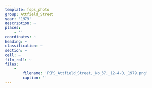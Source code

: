 ```yaml
---
template: fsps_photo
group: Attfield_Street
year: '1979'
description: ~
places:
    - ''
coordinates: ~
heading: ~
classification: ~
section: ~
cell: ~
film_roll: ~
files:
    -
        filename: 'FSPS_Attfield_Street,_No_37,_12-4-D,_1979.png'
        caption: ''
---
```

